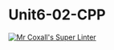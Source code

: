 # Unit6-02-CPP
[![Mr Coxall's Super Linter](https://github.com/ICS3U-Programming-Spencer-S/Unit6-02-CPP/workflows/Mr%20Coxall's%20Super%20Linter/badge.svg)](https://github.com/ICS3U-Programming-Spencer-S/Unit6-02-CPP/actions/)
